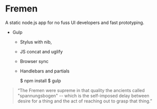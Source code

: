 # Fremen

A static node.js app for no fuss UI developers and fast prototyping.

- Gulp
  - Stylus with nib,
  - JS concat and uglify
  - Browser sync
  - Handlebars and partials



    $ npm install
    $ gulp



> “The Fremen were supreme in that quality the ancients called "spannungsbogen" -- which is the self-imposed delay between desire for a thing and the act of reaching out to grasp that thing.”
